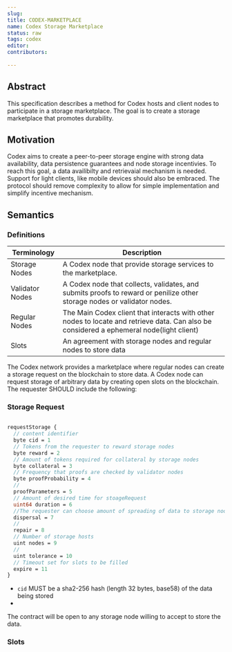 ```yaml
---
slug: 
title: CODEX-MARKETPLACE
name: Codex Storage Marketplace
status: raw
tags: codex
editor: 
contributors:
  
---
```


## Abstract

This specification describes a method for Codex hosts and client nodes to participate in a storage marketplace. The goal is to create a storage marketplace that promotes durability.

## Motivation
Codex aims to create a peer-to-peer storage engine with strong data availability, data persistence guarantees and node storage incentivies.
To reach this goal, a data availibilty and retrievaial mechanism is needed.
Support for light clients, like mobile devices should also be embraced.
The protocol should remove complexity to allow for simple implementation and 
simplify incentive mechanism.

## Semantics 

### Definitions

| Terminology  | Description |
| --------------- | --------- |
| Storage Nodes | A Codex node that provide storage services to the marketplace.|
| Validator Nodes | A Codex node that collects, validates, and submits proofs to reward or penilize other storage nodes or validator nodes. |
| Regular Nodes | The Main Codex client that interacts with other nodes to locate and retrieve data. Can also be considered a ephemeral node(light client) |
| Slots | An agreement with storage nodes and regular nodes to store data |

The Codex network provides a marketplace where regular nodes can create a storage request on the blockchain to store data.
A Codex node can request storage of arbitrary data by creating open slots on the blockchain. 
The requester SHOULD include the following:

### Storage Request

```protobuf

requestStorage {
  // content identifier
  byte cid = 1
  // Tokens from the requester to reward storage nodes
  byte reward = 2
  // Amount of tokens required for collateral by storage nodes
  byte collateral = 3
  // Frequency that proofs are checked by validator nodes
  byte proofProbability = 4
  //
  proofParameters = 5
  // Amount of desired time for stoageRequest
  uint64 duration = 6
  //The requester can choose amount of spreading of data to storage nodes
  dispersal = 7
  //
  repair = 8
  // Number of storage hosts 
  uint nodes = 9
  //
  uint tolerance = 10
  // Timeout set for slots to be filled
  expire = 11
}

```

- `cid` MUST be a sha2-256 hash (length 32 bytes, base58) of the data being stored
- 

The contract will be open to any storage node willing to accept to store the data.

### Slots

